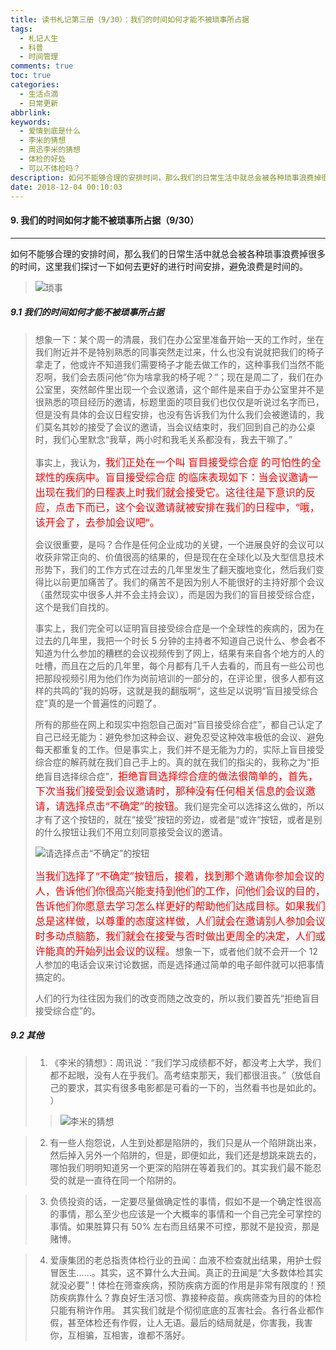 ```yaml
---
title: 读书札记第三册（9/30）：我们的时间如何才能不被琐事所占据
tags:
  - 札记人生
  - 科普
  - 时间管理
comments: true
toc: true
categories:
  - 生活点滴
  - 日常更新
abbrlink: 
keywords:
  - 爱情到底是什么
  - 李米的猜想
  - 周迅李米的猜想
  - 体检的好处
  - 可以不体检吗？
description: 如何不能够合理的安排时间，那么我们的日常生活中就总会被各种琐事浪费掉很多的时间，这里我们探讨一下如何去更好的进行时间安排，避免浪费是时间的。
date: 2018-12-04 00:10:03
---
```

<script type="text/javascript" src="/js/src/bai.js"></script>

#### 9. 我们的时间如何才能不被琐事所占据（9/30）
---
如何不能够合理的安排时间，那么我们的日常生活中就总会被各种琐事浪费掉很多的时间，这里我们探讨一下如何去更好的进行时间安排，避免浪费是时间的。
> 
> ![琐事](https://ws4.sinaimg.cn/large/006tNbRwgy1fxubsgaxvnj30k00bat9j.jpg)

##### 9.1 我们的时间如何才能不被琐事所占据
> 想象一下：某个周一的清晨，我们在办公室里准备开始一天的工作时，坐在我们附近并不是特别熟悉的同事突然走过来，什么也没有说就把我们的椅子拿走了，他或许不知道我们需要椅子才能去做工作的，这种事我们当然不能忍啊，我们会去质问他“你为啥拿我的椅子呢？“；现在是周二了，我们在办公室里，突然邮件里出现一个会议邀请，这个邮件是来自于办公室里并不是很熟悉的项目经历的邀请，标题里面的项目我们也仅仅是听说过名字而已，但是没有具体的会议日程安排，也没有告诉我们为什么我们会被邀请的，我们莫名其妙的接受了会议的邀请，当会议结束时，我们回到自己的办公桌时，我们心里默念“我草，两小时和我毛关系都没有，我去干嘛了。”
> 
> 事实上，我认为，<font color="red" size=3>我们正处在一个叫 盲目接受综合症  的可怕性的全球性的疾病中。盲目接受综合症 的临床表现如下：当会议邀请一出现在我们的日程表上时我们就会接受它。这往往是下意识的反应，点击下而已，这个会议邀请就被安排在我们的日程中，“哦，该开会了，去参加会议吧“。</font>
> 
> 会议很重要，是吗？合作是任何企业成功的关键，一个进展良好的会议可以收获非常正向的、价值很高的结果的，但是现在在全球化以及大型信息技术形势下，我们的工作方式在过去的几年里发生了翻天腹地变化，然后我们变得比以前更加痛苦了。我们的痛苦不是因为别人不能很好的主持好那个会议（虽然现实中很多人并不会主持会议），而是因为我们的盲目接受综合症，这个是我们自找的。
> 
> 事实上，我们完全可以证明盲目接受综合症是一个全球性的疾病的，因为在过去的几年里，我把一个时长 5 分钟的主持者不知道自己说什么、参会者不知道为什么参加的糟糕的会议视频传到了网上，结果有来自各个地方的人的吐槽，而且在之后的几年里，每个月都有几千人去看的，而且有一些公司也把那段视频引用为他们作为岗前培训的一部分的，在评论里，很多人都有这样的共鸣的”我的妈呀，这就是我的翻版啊“，这些足以说明“盲目接受综合症”真的是一个普遍性的问题了。
> 
> 所有的那些在网上和现实中抱怨自己面对“盲目接受综合症”，都自己认定了自己已经无能为：避免参加这种会议、避免忍受这种效率极低的会议、避免每天都重复的工作。但是事实上，我们并不是无能为力的，实际上盲目接受综合症的解药就在我们自己手上的。真的就在我们的指尖的，我称之为“拒绝盲目选择综合症”，<font color="red" size=3>拒绝盲目选择综合症的做法很简单的，首先，下次当我们接受到会议邀请时，那种没有任何相关信息的会议邀请，请选择点击“不确定”的按钮。</font>我们是完全可以选择这么做的，所以才有了这个按钮的，就在“接受”按钮的旁边，或者是“或许“按钮，或者是别的什么按钮让我们不用立刻同意接受会议的邀请。
> 
>  ![请选择点击“不确定”的按钮](https://ws4.sinaimg.cn/large/006tNbRwgy1fxualmaawrj30le0g8t90.jpg)
> 
> <font color="red" size=3>当我们选择了“不确定”按钮后，接着，找到那个邀请你参加会议的人，告诉他们你很高兴能支持到他们的工作，问他们会议的目的，告诉他们你愿意去学习怎么样更好的帮助他们达成目标。如果我们总是这样做，以尊重的态度这样做，人们就会在邀请别人参加会议时多动点脑筋，我们就会在接受与否时做出更周全的决定，人们或许能真的开始列出会议的议程。</font>想象一下，或者他们就不会开一个 12 人参加的电话会议来讨论数据，而是选择通过简单的电子邮件就可以把事情搞定的。
> 
> 人们的行为往往因为我们的改变而随之改变的，所以我们要首先“拒绝盲目接受综合症”的。

##### 9.2 其他
> 1. 《李米的猜想》：周讯说：“我们学习成绩都不好，都没考上大学，我们都不起眼，没有人在乎我们。高考结束那天，我们都很沮丧。”（放低自己的要求，其实有很多电影都是可看的一下的，当然看书也是如此的。 ）
>>
>> ![李米的猜想](https://ws2.sinaimg.cn/large/006tNbRwgy1fxuajizuwoj30go0cq3yx.jpg)

> 2. 有一些人抱怨说，人生到处都是陷阱的，我们只是从一个陷阱跳出来，然后掉入另外一个陷阱的，但是，即便如此，我们还是想跳来跳去的，哪怕我们明明知道另一个更深的陷阱在等着我们的。其实我们最不能忍受的就是一直待在同一个陷阱的。

> 3. 负债投资的话，一定要尽量做确定性的事情，假如不是一个确定性很高的事情，那么至少也应该是一个大概率的事情和一个自己完全可掌控的事情。如果胜算只有 50% 左右而且结果不可控，那就不是投资，那是赌博。 

> 4. 爱康集团的老总指责体检行业的丑闻：血液不检查就出结果，用护士假冒医生……。其实，这不算什么大丑闻。真正的丑闻是“大多数体检其实就没必要”！体检在筛查疾病，预防疾病方面的作用是非常有限度的！预防疾病靠什么？靠良好生活习惯、靠接种疫苗。疾病筛查为目的的体检只能有稍许作用。 其实我们就是个彻彻底底的互害社会。各行各业都作假，甚至体检还有作假，让人无语。最后的结局就是，你害我，我害你，互相骗，互相害，谁都不落好。 

